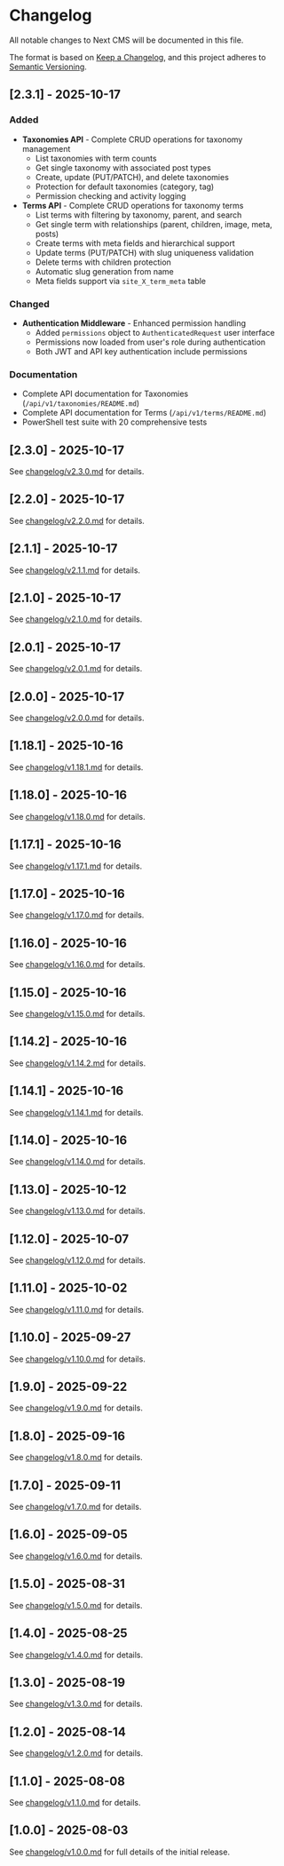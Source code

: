 ﻿# Changelog

All notable changes to Next CMS will be documented in this file.

The format is based on [Keep a Changelog](https://keepachangelog.com/en/1.0.0/),
and this project adheres to [Semantic Versioning](https://semver.org/spec/v2.0.0.html).

## [2.3.1] - 2025-10-17

### Added
- **Taxonomies API** - Complete CRUD operations for taxonomy management
  - List taxonomies with term counts
  - Get single taxonomy with associated post types
  - Create, update (PUT/PATCH), and delete taxonomies
  - Protection for default taxonomies (category, tag)
  - Permission checking and activity logging
- **Terms API** - Complete CRUD operations for taxonomy terms
  - List terms with filtering by taxonomy, parent, and search
  - Get single term with relationships (parent, children, image, meta, posts)
  - Create terms with meta fields and hierarchical support
  - Update terms (PUT/PATCH) with slug uniqueness validation
  - Delete terms with children protection
  - Automatic slug generation from name
  - Meta fields support via `site_X_term_meta` table

### Changed
- **Authentication Middleware** - Enhanced permission handling
  - Added `permissions` object to `AuthenticatedRequest` user interface
  - Permissions now loaded from user's role during authentication
  - Both JWT and API key authentication include permissions

### Documentation
- Complete API documentation for Taxonomies (`/api/v1/taxonomies/README.md`)
- Complete API documentation for Terms (`/api/v1/terms/README.md`)
- PowerShell test suite with 20 comprehensive tests

## [2.3.0] - 2025-10-17

See [changelog/v2.3.0.md](changelog/v2.3.0.md) for details.

## [2.2.0] - 2025-10-17

See [changelog/v2.2.0.md](changelog/v2.2.0.md) for details.

## [2.1.1] - 2025-10-17

See [changelog/v2.1.1.md](changelog/v2.1.1.md) for details.

## [2.1.0] - 2025-10-17

See [changelog/v2.1.0.md](changelog/v2.1.0.md) for details.

## [2.0.1] - 2025-10-17

See [changelog/v2.0.1.md](changelog/v2.0.1.md) for details.

## [2.0.0] - 2025-10-17

See [changelog/v2.0.0.md](changelog/v2.0.0.md) for details.

## [1.18.1] - 2025-10-16

See [changelog/v1.18.1.md](changelog/v1.18.1.md) for details.

## [1.18.0] - 2025-10-16

See [changelog/v1.18.0.md](changelog/v1.18.0.md) for details.

## [1.17.1] - 2025-10-16

See [changelog/v1.17.1.md](changelog/v1.17.1.md) for details.

## [1.17.0] - 2025-10-16

See [changelog/v1.17.0.md](changelog/v1.17.0.md) for details.

## [1.16.0] - 2025-10-16

See [changelog/v1.16.0.md](changelog/v1.16.0.md) for details.

## [1.15.0] - 2025-10-16

See [changelog/v1.15.0.md](changelog/v1.15.0.md) for details.

## [1.14.2] - 2025-10-16

See [changelog/v1.14.2.md](changelog/v1.14.2.md) for details.

## [1.14.1] - 2025-10-16

See [changelog/v1.14.1.md](changelog/v1.14.1.md) for details.

## [1.14.0] - 2025-10-16

See [changelog/v1.14.0.md](changelog/v1.14.0.md) for details.

## [1.13.0] - 2025-10-12

See [changelog/v1.13.0.md](changelog/v1.13.0.md) for details.

## [1.12.0] - 2025-10-07

See [changelog/v1.12.0.md](changelog/v1.12.0.md) for details.

## [1.11.0] - 2025-10-02

See [changelog/v1.11.0.md](changelog/v1.11.0.md) for details.

## [1.10.0] - 2025-09-27

See [changelog/v1.10.0.md](changelog/v1.10.0.md) for details.

## [1.9.0] - 2025-09-22

See [changelog/v1.9.0.md](changelog/v1.9.0.md) for details.

## [1.8.0] - 2025-09-16

See [changelog/v1.8.0.md](changelog/v1.8.0.md) for details.

## [1.7.0] - 2025-09-11

See [changelog/v1.7.0.md](changelog/v1.7.0.md) for details.

## [1.6.0] - 2025-09-05

See [changelog/v1.6.0.md](changelog/v1.6.0.md) for details.

## [1.5.0] - 2025-08-31

See [changelog/v1.5.0.md](changelog/v1.5.0.md) for details.

## [1.4.0] - 2025-08-25

See [changelog/v1.4.0.md](changelog/v1.4.0.md) for details.

## [1.3.0] - 2025-08-19

See [changelog/v1.3.0.md](changelog/v1.3.0.md) for details.

## [1.2.0] - 2025-08-14

See [changelog/v1.2.0.md](changelog/v1.2.0.md) for details.

## [1.1.0] - 2025-08-08

See [changelog/v1.1.0.md](changelog/v1.1.0.md) for details.

## [1.0.0] - 2025-08-03

See [changelog/v1.0.0.md](changelog/v1.0.0.md) for full details of the initial release.

